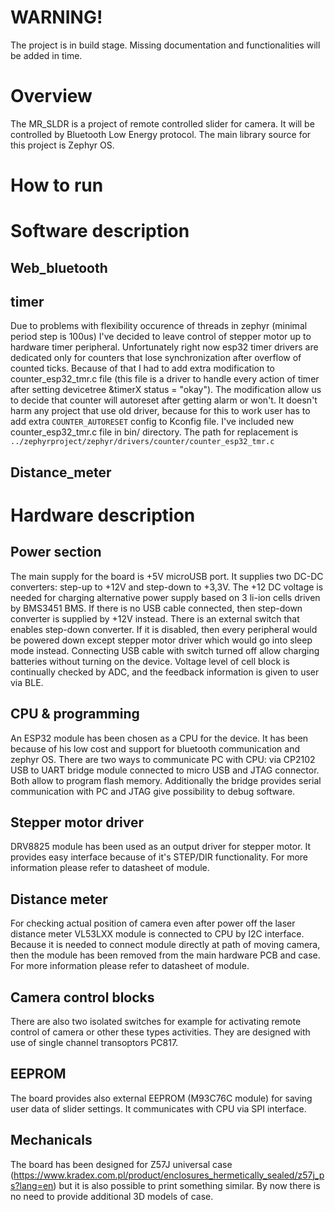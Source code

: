 # WARNING!

The project is in build stage. Missing documentation and functionalities will be added in time.

# Overview

The MR_SLDR is a project of remote controlled slider for camera. It will be controlled by Bluetooth Low Energy protocol. The main library source for this project is Zephyr OS.

# How to run

# Software description

## Web_bluetooth

## timer

Due to problems with flexibility occurence of threads in zephyr (minimal period step is 100us) I've decided to leave control of stepper motor up to hardware timer peripheral. Unfortunately right now esp32 timer drivers are dedicated only for counters that lose synchronization after overflow of counted ticks. Because of that I had to add extra modification to counter_esp32_tmr.c file (this file is a driver to handle every action of timer after setting devicetree &timerX status = "okay"). The modification allow us to decide that counter will autoreset after getting alarm or won't. It doesn't harm any project that use old driver, because for this to work user has to add extra `COUNTER_AUTORESET` config to Kconfig file. I've included new counter_esp32_tmr.c file in bin/ directory. The path for replacement is `../zephyrproject/zephyr/drivers/counter/counter_esp32_tmr.c`

## Distance_meter

# Hardware description

## Power section

The main supply for the board is +5V microUSB port. It supplies two DC-DC converters: step-up to +12V and step-down to +3,3V. The +12 DC voltage is needed for charging alternative power supply based on 3 li-ion cells driven by BMS3451 BMS. If there is no USB cable connected, then step-down converter is supplied by +12V instead. There is an external switch that enables step-down converter. If it is disabled, then every peripheral would be powered down except stepper motor driver which would go into sleep mode instead. Connecting USB cable with switch turned off allow charging batteries without turning on the device.
Voltage level of cell block is continually checked by ADC, and the feedback information is given to user via BLE.

## CPU & programming

An ESP32 module has been chosen as a CPU for the device. It has been because of his low cost and support for bluetooth communication and zephyr OS. There are two ways to communicate PC with CPU: via CP2102 USB to UART bridge module connected to micro USB and JTAG connector. Both allow to program flash memory. Additionally the bridge provides serial communication with PC and JTAG give possibility to debug software.

## Stepper motor driver

DRV8825 module has been used as an output driver for stepper motor. It provides easy interface because of it's STEP/DIR functionality. For more information please refer to datasheet of module.

## Distance meter

For checking actual position of camera even after power off the laser distance meter VL53LXX module is connected to CPU by I2C interface. Because it is needed to connect module directly at path of moving camera, then the module has been removed from the main hardware PCB and case. For more information please refer to datasheet of module.

## Camera control blocks

There are also two isolated switches for example for activating remote control of camera or other these types activities. They are designed with use of single channel transoptors PC817.

## EEPROM

The board provides also external EEPROM (M93C76C module) for saving user data of slider settings. It communicates with CPU via SPI interface.

## Mechanicals

The board has been designed for Z57J universal case (https://www.kradex.com.pl/product/enclosures_hermetically_sealed/z57j_ps?lang=en) but it is also possible to print something similar. By now there is no need to provide additional 3D models of case.
